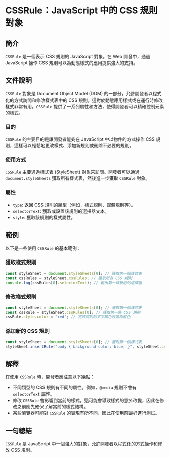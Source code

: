 <!--
Meta Description: # CSSRule：JavaScript 中的 CSS 規則對象 ## 簡介 `CSSRule` 是一個表示 CSS 規則的 JavaScript 對象。在 Web 開發中，通過 JavaScript 操作 CSS 規則可以為動態樣式的應用提供強大的支持。 ## 文件說明 `CSSRule` 對象是...
Meta Keywords: cssrule, css, javascript, stylesheet, document
-->

# CSSRule：JavaScript 中的 CSS 規則對象

## 簡介
`CSSRule` 是一個表示 CSS 規則的 JavaScript 對象。在 Web 開發中，通過 JavaScript 操作 CSS 規則可以為動態樣式的應用提供強大的支持。

## 文件說明
`CSSRule` 對象是 Document Object Model (DOM) 的一部分，允許開發者以程式化的方式訪問和修改樣式表中的 CSS 規則。這對於動態應用樣式或在運行時修改樣式非常有用。`CSSRule` 提供了一系列屬性和方法，使得開發者可以精確控制元素的樣式。

### 目的
`CSSRule` 的主要目的是讓開發者能夠在 JavaScript 中以物件的方式操作 CSS 規則，這樣可以輕鬆地更改樣式、添加新規則或刪除不必要的規則。

### 使用方式
`CSSRule` 主要通過樣式表 (StyleSheet) 對象來訪問。開發者可以通過 `document.styleSheets` 獲取所有樣式表，然後進一步獲取 `CSSRule` 對象。

### 屬性
- `type`: 返回 CSS 規則的類型（例如，樣式規則、媒體規則等）。
- `selectorText`: 獲取或設置該規則的選擇器文本。
- `style`: 獲取該規則的樣式屬性。

## 範例
以下是一些使用 `CSSRule` 的基本範例：

### 獲取樣式規則
```javascript
const styleSheet = document.styleSheets[0]; // 獲取第一個樣式表
const cssRules = styleSheet.cssRules; // 獲取所有 CSS 規則
console.log(cssRules[0].selectorText); // 輸出第一條規則的選擇器
```

### 修改樣式規則
```javascript
const styleSheet = document.styleSheets[0]; // 獲取第一個樣式表
const cssRule = styleSheet.cssRules[0]; // 獲取第一條 CSS 規則
cssRule.style.color = "red"; // 將該規則的文字顏色設置為紅色
```

### 添加新的 CSS 規則
```javascript
const styleSheet = document.styleSheets[0]; // 獲取第一個樣式表
styleSheet.insertRule("body { background-color: blue; }", styleSheet.cssRules.length); // 在樣式表結尾處添加新規則
```

## 解釋
在使用 `CSSRule` 時，開發者應注意以下幾點：
- 不同類型的 CSS 規則有不同的屬性。例如，`@media` 規則不會有 `selectorText` 屬性。
- 修改 `CSSRule` 會影響到當前的樣式，這可能會導致樣式的意外改變，因此在修改之前應先確保了解當前的樣式結構。
- 某些瀏覽器可能對 `CSSRule` 的實現有所不同，因此在使用前最好進行測試。

## 一句總結
`CSSRule` 是 JavaScript 中一個強大的對象，允許開發者以程式化的方式操作和修改 CSS 規則。